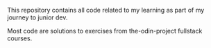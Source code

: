 This repository contains all code related to my learning as part of my journey to junior dev.

Most code are solutions to exercises from the-odin-project fullstack courses.